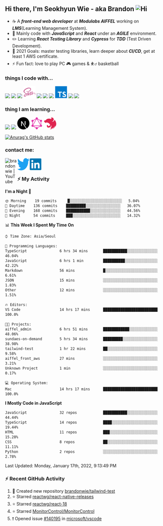 ## Hi there, I'm Seokhyun Wie - aka Brandon <img src='https://qpluspicture.oss-cn-beijing.aliyuncs.com/6LjjQA/Hi.gif' alt='Hi' width="24"/>

- ☕ A _**front-end web developer**_ at _**Modulabs AIFFEL**_ working on _**LMS**_(Learning Management System).
- 🔄 Mainly code with _**JavaScript**_ and _**React**_ under an _**AGILE**_ environment.
- ✏️ Learning _**React Testing Library**_ and _**Cypress**_ for _**TDD**_ (Test Driven Development).
- 🎯 2021 Goals: master testing libraries, learn deeper about _**CI/CD**_, get at least 1 AWS certificate.
- ⚡ Fun fact: love to play PC 🎮 games️ \& ⛹️‍♂️ basketball

### things I code with...

<img src="https://cdn.jsdelivr.net/gh/devicons/devicon/icons/vscode/vscode-original.svg" width="40px"> <img src="https://cdn.jsdelivr.net/gh/devicons/devicon@latest/icons/javascript/javascript-original.svg" width="40px"> <img src="https://cdn.jsdelivr.net/gh/devicons/devicon@latest/icons/react/react-original.svg" width="40px"> <img src="https://raw.githubusercontent.com/devicons/devicon/master/icons/sass/sass-original.svg" width="40px"> <img src="https://cdn.jsdelivr.net/gh/devicons/devicon@latest/icons/git/git-original.svg" width="40px"> <img src="https://cdn.jsdelivr.net/gh/devicons/devicon/icons/github/github-original.svg" width="40px"> <img src="https://cdn.jsdelivr.net/gh/devicons/devicon/icons/amazonwebservices/amazonwebservices-original.svg" width="40px"> <img src="https://raw.githubusercontent.com/devicons/devicon/master/icons/typescript/typescript-original.svg" width="40px"> <img src="https://cdn.jsdelivr.net/gh/devicons/devicon@latest/icons/mongodb/mongodb-original.svg" width="40px"> <img src="https://cdn.jsdelivr.net/gh/devicons/devicon@latest/icons/nodejs/nodejs-plain.svg" width="40px">

### thing I am learning...

<img src="https://cdn.jsdelivr.net/gh/devicons/devicon/icons/jest/jest-plain.svg" width="40px"> <img src="https://icons-for-free.com/iconfiles/png/512/cypress-1324440144114984250.png" width="40px"> <img src="https://raw.githubusercontent.com/devicons/devicon/master/icons/nextjs/nextjs-original.svg" width="40px"> <img src="https://raw.githubusercontent.com/devicons/devicon/master/icons/graphql/graphql-plain.svg" width="40px"> <img src="https://raw.githubusercontent.com/devicons/devicon/master/icons/nestjs/nestjs-plain.svg" width="40px">

<!-- GitHub Stats -->

[![Anurag's GitHub stats](https://github-readme-stats.vercel.app/api?username=brandonwie&show_icons=true&title_color=ffc857&icon_color=8ac926&text_color=daf7dc&bg_color=151515&hide=stars&custom_title=Brandon's GitHub Stats)](https://github.com/anuraghazra/github-readme-stats)

### contact me:

[<img align="left" alt="brandonwie | YouTube" width="40px" src="https://iconape.com/wp-content/png_logo_vector/youtube-social-white-squircle.png" />][youtube] [<img align="left" alt="brandonwie | Twitter" width="40px" src="https://raw.githubusercontent.com/devicons/devicon/master/icons/twitter/twitter-original.svg" />][twitter] [<img align="left" alt="brandonwie | LinkedIn" width="40px" src="https://raw.githubusercontent.com/devicons/devicon/master/icons/linkedin/linkedin-original.svg" />][linkedin]

<br />
<br />

### ⚡ My Activity

<!--START_SECTION:waka-->
**I'm a Night 🦉** 

```text
🌞 Morning    19 commits     █░░░░░░░░░░░░░░░░░░░░░░░░   5.04% 
🌆 Daytime    136 commits    █████████░░░░░░░░░░░░░░░░   36.07% 
🌃 Evening    168 commits    ███████████░░░░░░░░░░░░░░   44.56% 
🌙 Night      54 commits     ███░░░░░░░░░░░░░░░░░░░░░░   14.32%

```


📊 **This Week I Spent My Time On** 

```text
⌚︎ Time Zone: Asia/Seoul

💬 Programming Languages: 
TypeScript               6 hrs 34 mins       ███████████░░░░░░░░░░░░░░   46.04% 
JavaScript               6 hrs 1 min         ██████████░░░░░░░░░░░░░░░   42.22% 
Markdown                 56 mins             █░░░░░░░░░░░░░░░░░░░░░░░░   6.61% 
JSON                     15 mins             ░░░░░░░░░░░░░░░░░░░░░░░░░   1.83% 
Other                    12 mins             ░░░░░░░░░░░░░░░░░░░░░░░░░   1.51%

🔥 Editors: 
VS Code                  14 hrs 17 mins      █████████████████████████   100.0%

🐱‍💻 Projects: 
aiffel_admin             6 hrs 51 mins       ████████████░░░░░░░░░░░░░   48.06% 
sundaes-on-demand        5 hrs 34 mins       █████████░░░░░░░░░░░░░░░░   38.98% 
tailwind-test            1 hr 22 mins        ██░░░░░░░░░░░░░░░░░░░░░░░   9.58% 
aiffel_front_aws         27 mins             ░░░░░░░░░░░░░░░░░░░░░░░░░   3.21% 
Unknown Project          1 min               ░░░░░░░░░░░░░░░░░░░░░░░░░   0.17%

💻 Operating System: 
Mac                      14 hrs 17 mins      █████████████████████████   100.0%

```

**I Mostly Code in JavaScript** 

```text
JavaScript               32 repos            ███████████░░░░░░░░░░░░░░   44.44% 
TypeScript               14 repos            ████░░░░░░░░░░░░░░░░░░░░░   19.44% 
HTML                     11 repos            ███░░░░░░░░░░░░░░░░░░░░░░   15.28% 
CSS                      8 repos             ██░░░░░░░░░░░░░░░░░░░░░░░   11.11% 
Python                   2 repos             ░░░░░░░░░░░░░░░░░░░░░░░░░   2.78%

```



<!--END_SECTION:waka-->

<!--RECENT_ACTIVITY:last_update-->
Last Updated: Monday, January 17th, 2022, 9:13:49 PM
<!--RECENT_ACTIVITY:last_update_end-->

### ⚡ Recent GitHub Activity

<!--RECENT_ACTIVITY:start-->
1. 📔 Created new repository [brandonwie/tailwind-test](https://github.com/brandonwie/tailwind-test)
2. ⭐ Starred [reactwg/react-native-releases](https://github.com/reactwg/react-native-releases)
3. ⭐ Starred [reactwg/react-18](https://github.com/reactwg/react-18)
4. ⭐ Starred [MonitorControl/MonitorControl](https://github.com/MonitorControl/MonitorControl)
5. ❗️ Opened issue [#140195](https://github.com/microsoft/vscode/issues/140195) in [microsoft/vscode](https://github.com/microsoft/vscode)
<!--RECENT_ACTIVITY:end-->

[youtube]: https://www.youtube.com/channel/UC7tk3UT7nn3cZNC2KBdb-4Q
[linkedin]: https://linkedin.com/in/brandonwie
[twitter]: https://twitter.com/brandonwie

